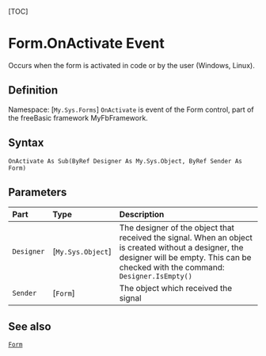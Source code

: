 [TOC]
# Form.OnActivate Event
Occurs when the form is activated in code or by the user (Windows, Linux).
## Definition
Namespace: [`My.Sys.Forms`]
`OnActivate` is event of the Form control, part of the freeBasic framework MyFbFramework.
## Syntax
```freeBasic
OnActivate As Sub(ByRef Designer As My.Sys.Object, ByRef Sender As Form)
```

## Parameters

|Part|Type|Description|
| :------------ | :------------ | :------------ |
|`Designer`|[`My.Sys.Object`]|The designer of the object that received the signal. When an object is created without a designer, the designer will be empty. This can be checked with the command: `Designer.IsEmpty()`|
|`Sender`|[`Form`]|The object which received the signal|

## See also
[`Form`](Form.md)
